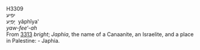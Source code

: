 <body>
  <p>H3309<br>  יפיע  <br> יָפִיַע  ‎  yâphı̂ya‛  <br><i>yaw-fee‘-ah </i><br>From <a href="h3313.htm">3313</a>  <i>bright</i>; <i>Japhia</i>, the name of a Canaanite, an Israelite, and a place in Palestine: - Japhia.<br></p>
 </body>